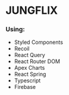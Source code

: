 # JUNGFLIX

### Using:

- Styled Components
- Recoil
- React Query
- React Router DOM
- Apex Charts
- React Spring
- Typescript
- Firebase
